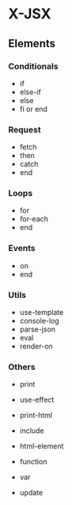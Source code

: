 # X-JSX

## Elements

### Conditionals
- if
- else-if
- else
- fi or end

### Request
- fetch
- then
- catch
- end

### Loops
- for
- for-each
- end

### Events
- on
- end

### Utils
- use-template
- console-log
- parse-json
- eval
- render-on

### Others
- print

- use-effect
- print-html
- include
- html-element
- function
- var
- update
